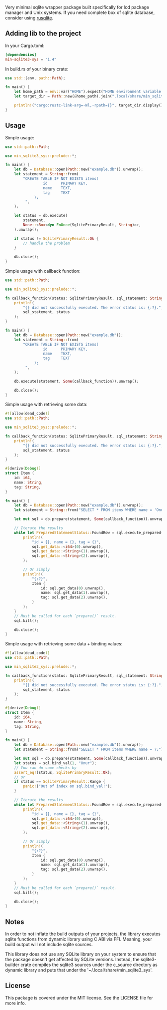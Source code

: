 Very minimal sqlite wrapper package built specifically for lod package manager and Unix systems. If you need complete box of sqlite database, consider using [rusqlite](https://github.com/rusqlite/rusqlite).

## Adding lib to the project
In your Cargo.toml:

```toml
[dependencies]
min-sqlite3-sys = "1.4"
```

In build.rs of your binary crate:
```rust
use std::{env, path::Path};

fn main() {
    let home_path = env::var("HOME").expect("HOME environment variable is not set.");
    let target_dir = Path::new(&home_path).join(".local/share/min_sqlite3_sys");

    println!("cargo:rustc-link-arg=-Wl,-rpath={}", target_dir.display());
}
```

## Usage
Simple usage:

```rust
use std::path::Path;

use min_sqlite3_sys::prelude::*;

fn main() {
    let db = Database::open(Path::new("example.db")).unwrap();
    let statement = String::from(
        "CREATE TABLE IF NOT EXISTS items(
                 id      PRIMARY KEY,
                 name    TEXT,
                 tag     TEXT
             );
         ",
    );

    let status = db.execute(
        statement,
        None::<Box<dyn FnOnce(SqlitePrimaryResult, String)>>,
    ).unwrap();

    if status != SqlitePrimaryResult::Ok {
        // handle the problem
    }

    db.close();
}
```

Simple usage with callback function:
```rust
use std::path::Path;

use min_sqlite3_sys::prelude::*;

fn callback_function(status: SqlitePrimaryResult, sql_statement: String) {
    println!(
        "{} did not successfully executed. The error status is: {:?}.",
        sql_statement, status
    );
}

fn main() {
    let db = Database::open(Path::new("example.db"));
    let statement = String::from(
        "CREATE TABLE IF NOT EXISTS items(
                 id      PRIMARY KEY,
                 name    TEXT,
                 tag     TEXT
             );
         ",
    );

    db.execute(statement, Some(callback_function)).unwrap();

    db.close();
}
```

Simple usage with retrieving some data:
```rust
#![allow(dead_code)]
use std::path::Path;

use min_sqlite3_sys::prelude::*;

fn callback_function(status: SqlitePrimaryResult, sql_statement: String) {
    println!(
        "{} did not successfully executed. The error status is: {:?}.",
        sql_statement, status
    );
}

#[derive(Debug)]
struct Item {
    id: i64,
    name: String,
    tag: String,
}

fn main() {
    let db = Database::open(Path::new("example.db")).unwrap();
    let statement = String::from("SELECT * FROM items WHERE name = 'Onur';");

    let mut sql = db.prepare(statement, Some(callback_function)).unwrap();

    // Iterate the results
    while let PreparedStatementStatus::FoundRow = sql.execute_prepared() {
        println!(
            "id = {}, name = {}, tag = {}",
            sql.get_data::<i64>(0).unwrap(),
            sql.get_data::<String>(1).unwrap(),
            sql.get_data::<String>(2).unwrap(),
        );

        // Or simply
        println!(
            "{:?}",
            Item {
                id: sql.get_data(0).unwrap(),
                name: sql.get_data(1).unwrap(),
                tag: sql.get_data(2).unwrap(),
            }
        );
    }
    // Must be called for each `prepare()` result.
    sql.kill();

    db.close();
}
```

Simple usage with retrieving some data + binding values:
```rust
#![allow(dead_code)]
use std::path::Path;

use min_sqlite3_sys::prelude::*;

fn callback_function(status: SqlitePrimaryResult, sql_statement: String) {
    println!(
        "{} did not successfully executed. The error status is: {:?}.",
        sql_statement, status
    );
}

#[derive(Debug)]
struct Item {
    id: i64,
    name: String,
    tag: String,
}

fn main() {
    let db = Database::open(Path::new("example.db")).unwrap();
    let statement = String::from("SELECT * FROM items WHERE name = ?;");

    let mut sql = db.prepare(statement, Some(callback_function)).unwrap();
    let status = sql.bind_val(1, "Onur");
    // You can do some checks by
    assert_eq!(status, SqlitePrimaryResult::Ok);
    // or
    if status == SqlitePrimaryResult::Range {
    	panic!("Out of index on sql.bind_val!");
    }

    // Iterate the results
    while let PreparedStatementStatus::FoundRow = sql.execute_prepared() {
        println!(
            "id = {}, name = {}, tag = {}",
            sql.get_data::<i64>(0).unwrap(),
            sql.get_data::<String>(1).unwrap(),
            sql.get_data::<String>(2).unwrap(),
        );

        // Or simply
        println!(
            "{:?}",
            Item {
                id: sql.get_data(0).unwrap(),
                name: sql.get_data(1).unwrap(),
                tag: sql.get_data(2).unwrap(),
            }
        );
    }
    // Must be called for each `prepare()` result.
    sql.kill();

    db.close();
}
```

## Notes
In order to not inflate the build outputs of your projects, the library executes sqlite functions from dynamic library using C ABI via FFI. Meaning, your build output will not include sqlite sources.

This library does not use any SQLite library on your system to ensure that the package doesn't get affected by SQLite versions. Instead, the sqlite3-builder crate compiles the sqlite3 sources under the c_source directory as dynamic library and puts that under the '~/.local/share/min_sqlite3_sys'.

## License
This package is covered under the MIT license. See the LICENSE file for more info.